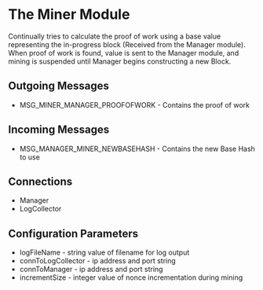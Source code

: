 # The Miner Module

Continually tries to calculate the proof of work using a base value representing the in-progress block (Received from the Manager module). When proof of work is found, value is sent to the Manager module, and mining is suspended until Manager begins constructing a new Block.

## Outgoing Messages
- MSG_MINER_MANAGER_PROOFOFWORK - Contains the proof of work

## Incoming Messages
- MSG_MANAGER_MINER_NEWBASEHASH - Contains the new Base Hash to use

## Connections
- Manager
- LogCollector

## Configuration Parameters
- logFileName - string value of filename for log output
- connToLogCollector - ip address and port string
- connToManager - ip address and port string
- incrementSize - integer value of nonce incrementation during mining